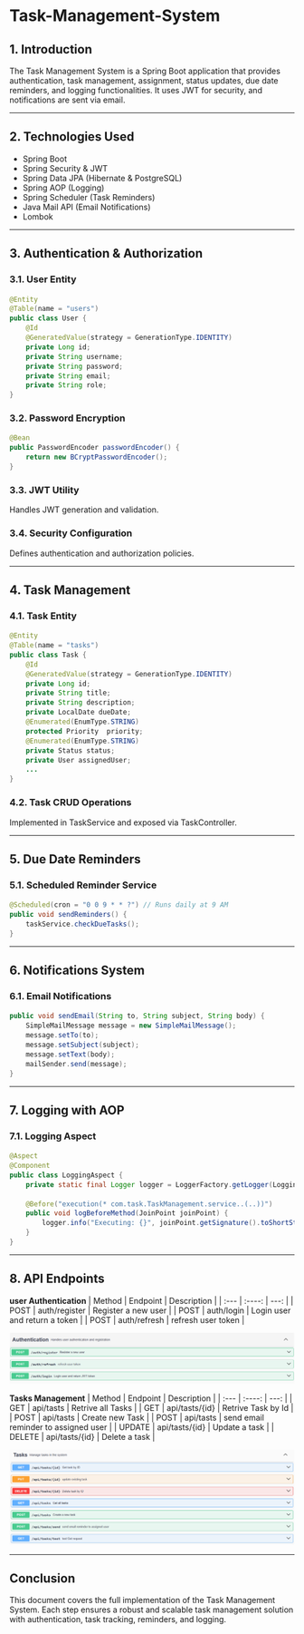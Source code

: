 # Task-Management-System
## 1. Introduction 
The Task Management System is a Spring Boot application that provides authentication, task management, assignment, status updates, due date reminders, and logging functionalities.
It uses JWT for security, and notifications are sent via email.

---

## 2. Technologies Used
<ul>
  <li>Spring Boot</li>
  <li>Spring Security & JWT</li>
  <li>Spring Data JPA (Hibernate & PostgreSQL)</li>
  <li>Spring AOP (Logging)</li>
  <li>Spring Scheduler (Task Reminders)</li>
  <li>Java Mail API (Email Notifications)</li>
  <li>Lombok</li>
</ul>

---

## 3.  Authentication & Authorization
### 3.1. User Entity
```java
@Entity
@Table(name = "users")
public class User {
    @Id
    @GeneratedValue(strategy = GenerationType.IDENTITY)
    private Long id;
    private String username;
    private String password;
    private String email;
    private String role;
}
```
### 3.2. Password Encryption
```java
@Bean
public PasswordEncoder passwordEncoder() {
    return new BCryptPasswordEncoder();
}
```
### 3.3. JWT Utility
 Handles JWT generation and validation.

### 3.4. Security Configuration
Defines authentication and authorization policies.

---

## 4. Task Management
### 4.1. Task Entity
```java
@Entity
@Table(name = "tasks")
public class Task {
    @Id
    @GeneratedValue(strategy = GenerationType.IDENTITY)
    private Long id;
    private String title;
    private String description;
    private LocalDate dueDate;
    @Enumerated(EnumType.STRING)
    protected Priority  priority;
    @Enumerated(EnumType.STRING)
    private Status status;
    private User assignedUser;
    ...
}
```
### 4.2. Task CRUD Operations
 Implemented in TaskService and exposed via TaskController.
 
---

## 5. Due Date Reminders
### 5.1. Scheduled Reminder Service
```java
@Scheduled(cron = "0 0 9 * * ?") // Runs daily at 9 AM
public void sendReminders() {
    taskService.checkDueTasks();
}
```

---

## 6. Notifications System
### 6.1. Email Notifications
```java
public void sendEmail(String to, String subject, String body) {
    SimpleMailMessage message = new SimpleMailMessage();
    message.setTo(to);
    message.setSubject(subject);
    message.setText(body);
    mailSender.send(message);
}
```

---

## 7. Logging with AOP
### 7.1. Logging Aspect
```java
@Aspect
@Component
public class LoggingAspect {
    private static final Logger logger = LoggerFactory.getLogger(LoggingAspect.class);

    @Before("execution(* com.task.TaskManagement.service..(..))")
    public void logBeforeMethod(JoinPoint joinPoint) {
        logger.info("Executing: {}", joinPoint.getSignature().toShortString());
    }
}
```

---

## 8. API Endpoints
**user Authentication**
| Method      | Endpoint | Description     |
| :---        |    :----:   |          ---: |
| POST  | auth/register    | Register a new user  |
| POST  | auth/login       | Login user and return a token      |
| POST  | auth/refresh     | refresh user token   |

![Authentication](Authentication.png)

**Tasks Management**
| Method  | Endpoint        | Description        |
| :---    |    :----:       |          ---:      |
| GET     | api/tasts       | Retrive all Tasks  |
| GET     | api/tasts/{id}  | Retrive Task by Id |
| POST    | api/tasts       | Create new Task    |
| POST    | api/tasts       | send email reminder to assigned user   |
| UPDATE  | api/tasts/{id}  | Update a task      |
| DELETE  | api/tasts/{id}  | Delete a task      |

![TaskManagement](TaskManagement.png)

---

##  Conclusion
This document covers the full implementation of the Task Management System. Each step ensures a robust and scalable task management solution with authentication, task tracking, reminders, and logging.






 


















